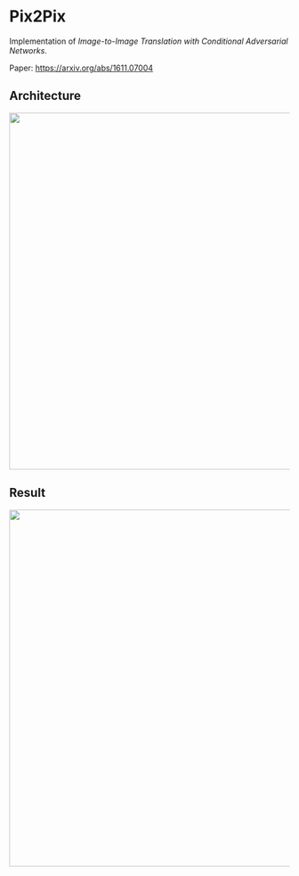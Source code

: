 # Pix2Pix
Implementation of _Image-to-Image Translation with Conditional Adversarial Networks_.

Paper: https://arxiv.org/abs/1611.07004

## Architecture
<p align="center">
    <img src="http://eriklindernoren.se/images/pix2pix_architecture.png" width="640"\>
</p>

## Result
<p align="center">
    <img src="http://eriklindernoren.se/images/pix2pix2.png" width="640"\>
</p>
